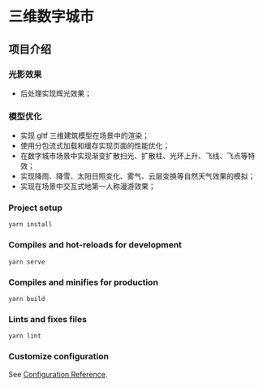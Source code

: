 # 三维数字城市

## 项目介绍

### 光影效果
* 后处理实现辉光效果；

### 模型优化
* 实现 gltf 三维建筑模型在场景中的渲染；
* 使用分包流式加载和缓存实现页面的性能优化；
* 在数字城市场景中实现渐变扩散扫光、扩散柱、光环上升、飞线、飞点等特效；
* 实现降雨、降雪、太阳日照变化、雾气、云层变换等自然天气效果的模拟；
* 实现在场景中交互式地第一人称漫游效果；


### Project setup
```
yarn install
```

### Compiles and hot-reloads for development
```
yarn serve
```

### Compiles and minifies for production
```
yarn build
```

### Lints and fixes files
```
yarn lint
```

### Customize configuration
See [Configuration Reference](https://cli.vuejs.org/config/).
